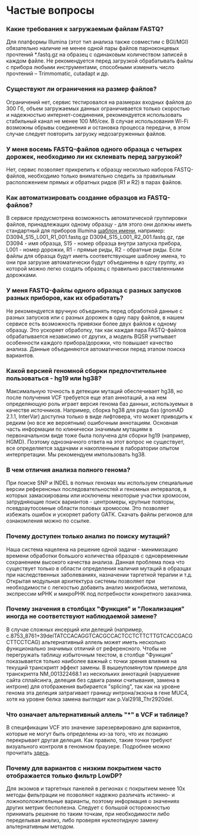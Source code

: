 # Частые вопросы

### Какие требования к загружаемым файлам FASTQ?

Для платформы Illumina (этот тип анализа также совместим с BGI/MGI) обязательно наличие не менее одной пары файлов парноконцевых прочтений *.fastq.gz на образец с одинаковым количеством записей в каждом файле. Не рекомендуется перед загрузкой обрабатывать файлы с прибора любыми инструментами, способными изменить число прочтений &ndash; Trimmomatic, cutadapt  и др.

### Существуют ли ограничения на размер файлов?

Ограничений нет, сервис тестировался на размерах входных файлов до 300 Гб, объем загружаемых данных ограничивается только скоростью и надежностью интернет-соединения, рекомендуется использовать стабильный канал не менее 100 Мб/сек. В случае использования Wi-Fi возможны обрывы соединения и остановка процесса передачи, в этом случае следует повторить загрузку недозагруженных файлов.

### У меня восемь FASTQ-файлов одного образца с четырех дорожек, необходимо ли их склеивать перед загрузкой?

Нет, сервис позволяет прикрепить к образцу несколько наборов FASTQ-файлов, необходимо только внимательно следить за правильным расположением прямых и обратных ридов (R1 и R2) в парах файлов.

### Как автоматизировать создание образцов из FASTQ-файлов?

В сервисе предусмотрена возможность автоматической группировки файлов, принадлежащих одному образцу - для этого они должны иметь стандартный для приборов Illumina [шаблон имени](https://support.illumina.com/help/BaseSpace_OLH_009008/Content/Source/Informatics/BS/NamingConvention_FASTQ-files-swBS.htm), например:
D3094_S15_L001_R1_001.fastq.gz
D3094_S15_L001_R2_001.fastq.gz,
где D3094 - имя образца, S15 - номер образца внутри запуска прибора, L001 - номер дорожки, R1 - прямые риды, R2 - обратные риды.
Если файлы для образца будут иметь соответствующие шаблону имена, то они при загрузке автоматически будут объединены в одну группу, из которой можно легко создать образец с правильно расставленными дорожками.

### У меня FASTQ-файлы одного образца с разных запусков разных приборов, как их обработать?

Не рекомендуется вручную объединять перед обработкой данные с разных запусков или с разных дорожек в одну пару файлов, в нашем сервисе есть возможность привязки более двух файлов к одному образцу. Это ускоряет обработку, так как каждая пара FASTQ-файлов обрабатывается независимо от других, а модель BQSR учитывает особенности каждого прибора/дорожки, что повышает качество анализа. Данные объединяются автоматически перед этапом поиска вариантов.

### Какой версией геномной сборки предпочтительнее пользоваться - hg19 или hg38?

Максимальную точность в детекции мутаций обеспечивает hg38, но после получения VCF требуется еще этап аннотаций, а на нем определяющую роль играет версия генома баз данных, используемых в качестве источников. Например, сборка hg38 для ряда баз (gnomAD 2.1.1, InterVar) доступна только в виде лифтовера, что может приводить к редким (но все же вероятным) ошибочным аннотациям. Основная часть информации по клинически значимым мутациям в первоначальном виде тоже была получена для сборки hg19 (например, HGMD). Поэтому однозначного ответа на этот вопрос не существует, все определяется задачами и накопленным в лаборатории опытом интерпретации. Мы рекомендуем импользовать hg38.

### В чем отличия анализа полного генома?

При поиске SNP и INDEL в полных геномах мы используем специальные версии референсных последовательностей и геномных интервалов, в которых замаскированы или исключены некоторые участки хромосом, затрудняющие поиск вариантов - центромеры, крупные повторы, псевдоаутосомные области половых хромосом. Это позволяет избежать ошибок и ускоряет работу GATK. Скачать файлы регионов для ознакомления можно по ссылке.

### Почему доступен только анализ по поиску мутаций?

Наша система нацелена на решение одной задачи - минимизацию времени обработки большого количества образцов с одновременным сохранением высокого качества анализа. Данная проблема пока что существует только в области определения наличия мутаций в образцах при наследственных заболеваниях, назначении таргетной терапии и т.д. Открытая модульная архитектура системы позволяет при необходимости с легкостью добавить анализ микробиома, метилома, экспрессии мРНК и микроРНК под потребности конкретного заказчика.

### Почему значения в столбцах "Функция" и "Локализация" иногда не соответствуют наблюдаемой замене?

В случае сложных инсерций или делеций (например, c.8753_8761+39delTATCCACAGGTCACGCCACTCCTCTTCTTGTCACCGACGCTTCCTCAG) альтернативный аллель может иметь несколько функционально значимых отличий от референсного. Чтобы не перегружать таблицу избыточным текстом, в столбце "Функция" показывается только наиболее важный с точки зрения влияния на текущий транскрипт эффект замены. В вышеупомянутом примере для транскрипта NM_001322468.1 из нескольких аннотаций (нарушение сайта сплайсинга, делеция без сдвига рамки считывания, замена в интроне) для отображения выбирается "splicing", так как на уровне генома эта делеция затрагивает границу интрона/экзона в гене MUC4, хотя на уровне белка замена выглядит как  p.Val2918_Thr2920del.

### Что означает альтернативный аллель "*" в VCF и таблице?

В спецификации VCF это значение зарезервировано для вариантов, которые не могут быть определены из-за того, что их позицию перекрывает другая делеция. Как правило, такие точки требуют визуального контроля в геномном браузере. Подробнее можно прочитать [здесь](https://software.broadinstitute.org/gatk/documentation/article?id=11029).

### Почему для вариантов с низким покрытием часто отображается только фильтр LowDP?

Для экзомов и таргетных панелей в регионах с покрытием менее 10х методы фильтрации не позволяют надежно различать истинно- и ложноположительные варианты, поэтому информация о значениях других метрик бесполезна. Следует с большой осторожностью принимать решение по таким точкам, при необходимости либо переделывая анализ, либо проверяя нуклеотидную замену альтернативным методом.